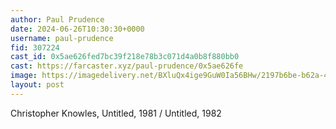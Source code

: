 ```yaml
---
author: Paul Prudence
date: 2024-06-26T10:30:30+0000
username: paul-prudence
fid: 307224
cast_id: 0x5ae626fed7bc39f218e78b3c071d4a0b8f880bb0
cast: https://farcaster.xyz/paul-prudence/0x5ae626fe
image: https://imagedelivery.net/BXluQx4ige9GuW0Ia56BHw/2197b6be-b62a-4b19-7061-70f3093a6e00/original
layout: post
---
```


Christopher Knowles,
Untitled, 1981 / Untitled, 1982

<img src='https://imagedelivery.net/BXluQx4ige9GuW0Ia56BHw/2197b6be-b62a-4b19-7061-70f3093a6e00/original' alt='' referrerpolicy='no-referrer'/>
<img src='https://imagedelivery.net/BXluQx4ige9GuW0Ia56BHw/81378b04-7951-4fe5-8a63-50ff4d3ede00/original' alt='' referrerpolicy='no-referrer'/>
